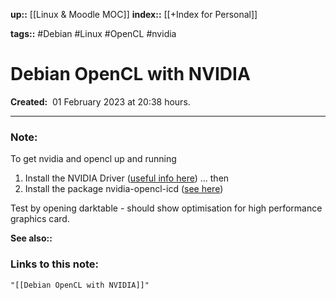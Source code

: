 **up::** [[Linux & Moodle MOC]]
**index::** [[+Index for Personal]]
 

**tags::** #Debian #Linux #OpenCL #nvidia

# Debian OpenCL with NVIDIA

**Created:**  01 February 2023 at  20:38 hours.

___
### Note:

To get nvidia and opencl up and running
1. Install the NVIDIA Driver ([useful info here](https://linuxhint.com/install-nvidia-drivers-debian-11/)) ... then
2. Install the package nvidia-opencl-icd ([see here](https://debian.pkgs.org/11/cuda-amd64/nvidia-opencl-icd_510.39.01-1_amd64.deb.html))

Test by opening darktable - should show optimisation for high performance graphics card.


**See also::** 

### Links to this note:
```query
"[[Debian OpenCL with NVIDIA]]"
```


